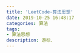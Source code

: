 ```yaml
---
title: 'LeetCode-算法思想'
date: 2019-10-25 16:48:17
categories: 算法
tags: 
- 算法思想
description: 游标、
---
```



